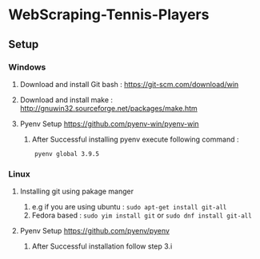 # WebScraping-Tennis-Players

## Setup  
### Windows
1. Download and install Git bash : https://git-scm.com/download/win
   
2. Download and install make : http://gnuwin32.sourceforge.net/packages/make.htm

3. Pyenv Setup  https://github.com/pyenv-win/pyenv-win 
    1. After Successful installing pyenv execute following command :
    ``` pyenv install 3.9.5
        pyenv global 3.9.5
    ```


### Linux
1. Installing git using pakage manger 
   1. e.g if you are using ubuntu : `sudo apt-get install git-all`
   2. Fedora based : `sudo yim install git` or `sudo dnf install git-all`

2. Pyenv Setup https://github.com/pyenv/pyenv
   1. After Successful installation follow step 3.i

